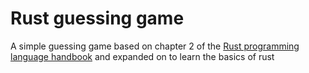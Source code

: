 # Rust guessing game
A simple guessing game based on chapter 2 of the [Rust programming language handbook](https://doc.rust-lang.org/book/ch02-00-guessing-game-tutorial.html) and expanded on to learn the basics of rust
